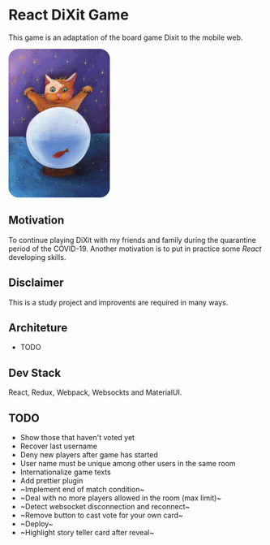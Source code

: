 # React DiXit Game

This game is an adaptation of the board game Dixit to the mobile web. 

![cat](./public/cards/card_43.png)

## Motivation 

To continue playing DiXit with my friends and family during the quarantine period of the COVID-19. Another motivation is to put in practice some _React_ developing skills. 

## Disclaimer

This is a study project and improvents are required in many ways.

## Architeture

* TODO

## Dev Stack

React, Redux, Webpack, Websockts and MaterialUI.

## TODO

* Show those that haven't voted yet
* Recover last username
* Deny new players after game has started
* User name must be unique among other users in the same room
* Internationalize game texts
* Add prettier plugin
* ~Implement end of match condition~
* ~Deal with no more players allowed in the room (max limit)~
* ~Detect websocket disconnection and reconnect~
* ~Remove button to cast vote for your own card~
* ~Deploy~
* ~Highlight story teller card after reveal~
